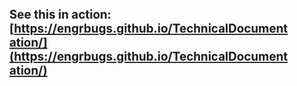 ## See this in action: [https://engrbugs.github.io/TechnicalDocumentation/](https://engrbugs.github.io/TechnicalDocumentation/)
<br>
